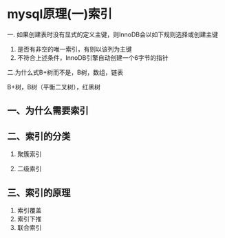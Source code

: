 # mysql原理(一)索引

一. 如果创建表时没有显式的定义主键，则InnoDB会以如下规则选择或创建主键
1. 是否有非空的唯一索引，有则以该列为主键
2. 不符合上述条件，InnoDB引擎自动创建一个6字节的指针

二.为什么式B+树而不是，B树，数组，链表

B+树，B树（平衡二叉树），红黑树

## 一、为什么需要索引


## 二、索引的分类
1. 聚簇索引

2. 二级索引

## 三、索引的原理

 1. 索引覆盖
 2. 索引下推
 3. 联合索引

